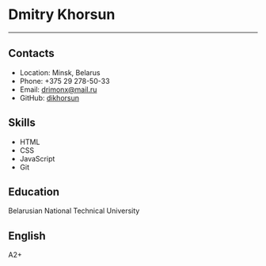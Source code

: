 # Dmitry Khorsun
-------------------

## Contacts
* Location: Minsk, Belarus
* Phone: +375 29 278-50-33
* Email: drimonx@mail.ru
* GitHub: [dikhorsun](https://github.com/dikhorsun/)

## Skills
* HTML
* CSS
* JavaScript
* Git

## Education
Belarusian National Technical University

## English
А2+
